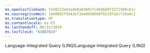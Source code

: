 ```yaml
---
ms.openlocfilehash: fe50223a93a4b8a83601fc4bdb89f3271980c61c
ms.sourcegitcommit: 1bb00d2f4343e73ae8d58668f02297a3cf10a4c1
ms.translationtype: HT
ms.contentlocale: es-ES
ms.lasthandoff: 06/15/2019
ms.locfileid: "63867824"
---
```

<span data-ttu-id="1cae0-101">Language-Integrated Query (LINQ)</span><span class="sxs-lookup"><span data-stu-id="1cae0-101">Language-Integrated Query (LINQ)</span></span>
